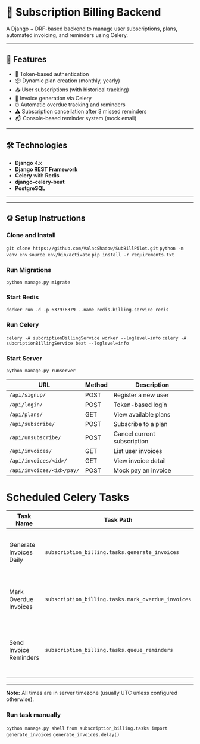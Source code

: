 # 🧾 Subscription Billing Backend

A Django + DRF-based backend to manage user subscriptions, plans, automated invoicing, and reminders using Celery.

---

## 🚀 Features

- 🔐 Token-based authentication
- 📦 Dynamic plan creation (monthly, yearly)
- 📥 User subscriptions (with historical tracking)
- 🧾 Invoice generation via Celery
- ⏰ Automatic overdue tracking and reminders
- ⚠️ Subscription cancellation after 3 missed reminders
- 📬 Console-based reminder system (mock email)

---

## 🛠️ Technologies

- **Django** 4.x
- **Django REST Framework**
- **Celery** with **Redis**
- **django-celery-beat**
- **PostgreSQL** 
---


---

## ⚙️ Setup Instructions

### Clone and Install

```git clone https://github.com/ValacShadow/SubBillPilot.git```
```python -m venv env```
```source env/bin/activate```
```pip install -r requirements.txt```
### Run Migrations
 ```python manage.py migrate ```
### Start Redis
```docker run -d -p 6379:6379 --name redis-billing-service redis```
### Run Celery
```celery -A subcriptionBillingService worker --loglevel=info```
```celery -A subcriptionBillingService beat --loglevel=info```
### Start Server
```python manage.py runserver```

| URL                       | Method | Description                 |
| ------------------------- | ------ | --------------------------- |
| `/api/signup/`            | POST   | Register a new user         |
| `/api/login/`             | POST   | Token-based login           |
| `/api/plans/`             | GET    | View available plans        |
| `/api/subscribe/`         | POST   | Subscribe to a plan         |
| `/api/unsubscribe/`       | POST   | Cancel current subscription |
| `/api/invoices/`          | GET    | List user invoices          |
| `/api/invoices/<id>/`     | GET    | View invoice detail         |
| `/api/invoices/<id>/pay/` | POST   | Mock pay an invoice         |

# Scheduled Celery Tasks

| Task Name              | Task Path                              | Schedule           | Description                     |
|------------------------|--------------------------------------|--------------------|---------------------------------|
| Generate Invoices Daily | `subscription_billing.tasks.generate_invoices` | Every day at 10:00 AM  | Generates invoices for active subscriptions daily at 10 AM. |
| Mark Overdue Invoices  | `subscription_billing.tasks.mark_overdue_invoices` | Every day at 12:00 AM (midnight) | Marks pending invoices as overdue at midnight daily. |
| Send Invoice Reminders  | `subscription_billing.tasks.queue_reminders` | Every day at 9:00 PM    | Sends reminder emails for overdue invoices daily at 9 PM. |

---

**Note:** All times are in server timezone (usually UTC unless configured otherwise).

### Run task manually
```python manage.py shell```
```from subscription_billing.tasks import generate_invoices```
```generate_invoices.delay()```








